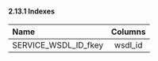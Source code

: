 #### 2.13.1 Indexes

| Name        | Columns           |
|:----------- |:-----------------:|
| SERVICE_WSDL_ID_fkey | wsdl_id |